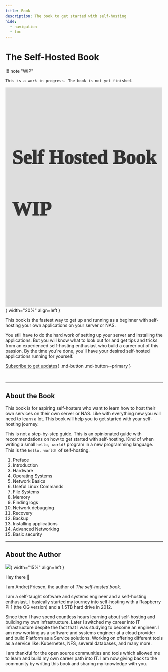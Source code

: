 ```yaml
---
title: Book
description: The book to get started with self-hosting 
hide:
  - navigation
  - toc
---
```


# The Self-Hosted Book

!!! note "WIP"

    This is a work in progress. The book is not yet finished.

![book cover](cover-placeholder.png){ width="20%" align=left }

This book is the fastest way to get up and running as a beginner with self-hosting your own applications on your server or NAS.

You still have to do the hard work of setting up your server and installing the applications.
But you will know what to look out for and get tips and tricks from an experienced self-hosting enthusiast who build a career out of this passion.
By the time you're done, you'll have your desired self-hosted applications running for yourself.

<!-- [Learn more](#about-the-book){ .md-button }  -->
[Subscribe to get updates](https://ajfriesen.com/#/portal){ .md-button .md-button--primary }

<br>

---

## About the Book

This book is for aspiring self-hosters who want to learn how to host their own services on their own server or NAS.
Like with everything new you will need to learn a lot.
This book will help you to get started with your self-hosting journey.

This is not a step-by-step guide.
This is an opinionated guide with recommendations on how to get started with self-hosting.
Kind of when writing a small `hello, world!` program in a new programming language.
This is the `hello, world!` of self-hosting. 


1. Preface
2. Introduction
3. Hardware
4. Operating Systems
5. Network Basics
6. Useful Linux Commands
7. File Systems
8. Memory
9. Finding logs
10. Network debugging
11. Recovery
12. Backup
13. Installing applications
14. Advanced Networking
15. Basic security 

---

## About the Author

![](Andrej_2000x2000.png){ width="15%" align=left }

Hey there 👋

I am Andrej Friesen, the author of *The self-hosted book*.

I am a self-taught software and systems engineer and a self-hosting enthusiast.
I basically started my journey into self-hosting with a Raspberry Pi 1 (the OG version) and a 1.5TB hard drive in 2012.

Since then I have spend countless hours learning about self-hosting and building my own infrastructure.
Later I switched my career into IT infrastructure despite the fact that I was studying to become an engineer.
I am now working as a software and systems engineer at a cloud provider and build Platform as a Service solutions.
Working on offering different tools as a service like: Kubernetes, NFS, several databases, and many more.

I am thankful for the open source communities and tools which allowed me to learn and build my own career path into IT.
I am now giving back to the community by writing this book and sharing my knowledge with you.
